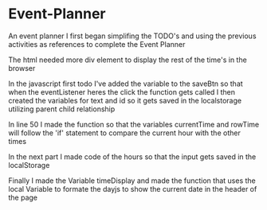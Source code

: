# Event-Planner
An event planner
I first began simplifing the TODO's and using the previous activities as references to complete the Event Planner

The html needed more div element to display the rest of the time's in the browser

In the javascript first todo I've added the variable to the saveBtn so that when the eventListener heres the click the function gets called
I then created the variables for text and id so it gets saved in the localstorage utilizing parent child relationship

In line 50 I made the function so that the variables currentTime and rowTime will follow the 'if' statement to compare the current hour with the other times

In the next part I made code of the hours so that the input gets saved in the localStorage

Finally I made the Variable timeDisplay and made the function that uses the local Variable to formate the dayjs to show the current date in the header of the page